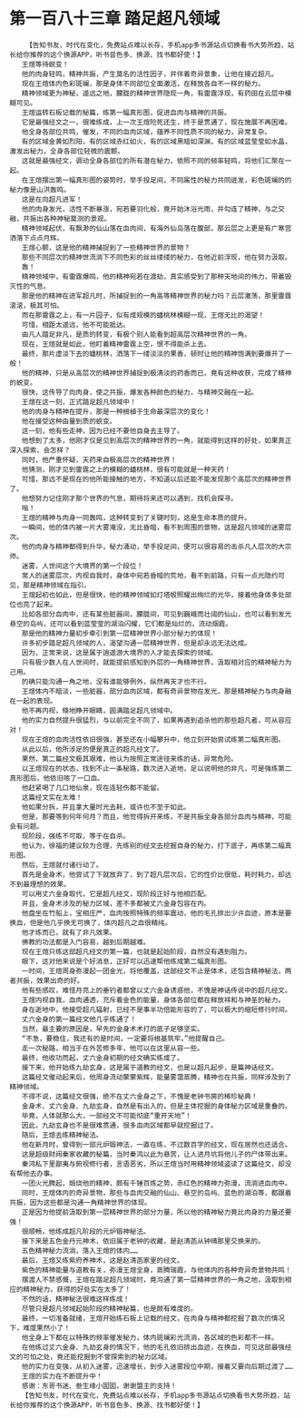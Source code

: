# 第一百八十三章 踏足超凡领域
        【告知书友，时代在变化，免费站点难以长存，手机app多书源站点切换看书大势所趋，站长给你推荐的这个换源APP，听书音色多、换源、找书都好使！】
       王煊等待蜕变！
       他的肉身轻鸣，精神共振，产生莫名的活性因子，并伴着奇异景象，让他在接近超凡。
       现在王煊体内色彩斑斓，那是身体不同部位全面激活，在释放各自不一样的秘力。
       精神领域更为神秘，遥远之地，朦胧的精神世界隐现一角，有雷霆浮现，有药田在云层中模糊可见。
       王煊运转石板记载的秘篇，练第一幅真形图，促进血肉与精神的共振。
       它是最强经文之一，很难练成，上一次王煊险死还生，终于是贯通了，现在施展不再困难。
       他全身各部位共鸣，催发，不同的血肉区域，蕴养不同性质不同的秘力，异常复杂。
       有的区域金黄如烈阳，有的区域赤红如火，有的区域黑暗如深渊，有的区域蓝莹莹如水晶，激发出秘力，全身各部位轻微的震颤。
       这就是最强经文，调动全身各部位的所有潜在秘力，依照不同的频率轻鸣，将他们汇聚在一起。
       在王煊摆出第一幅真形图的姿势时，举手投足间，不同属性的秘力共同迸发，彩色斑斓的的秘力像是山洪轰鸣。
       这是在向超凡进军！
       他的肉身发光，活性不断暴涨，宛若要羽化般，竟开始沐浴光雨，并勾连了精神，与之交融，共振出各种神秘莫测的景观。
       精神领域起伏，有飘渺的仙山落在血肉间，有海外仙岛落在腹部，那云层之上更是有广寒宫洒落下点点月辉。
       王煊心颤，这是他的精神捕捉到了一些精神世界的景物？
       那些不同层次的精神世流淌下不同色彩的丝丝缕缕的秘力，在他近前浮现，他在努力汲取。
       轰！
       精神领域中，有雷霆爆鸣，他的精神宛若在渡劫，真实感受到了那种天地间的伟力，带着毁灭性的气息。
       那是他的精神在进军超凡时，所捕捉到的一角高等精神世界的秘力吗？云层激荡，那里雷霆滚滚，极其可怕。
       而在那雷霆之上，有一片园子，似有成规模的蟠桃林模糊一现，王煊无比的渴望！
       可惜，相距太遥远，他不可能抵达。
       由凡人踏足非凡，是质的转变，有极个别人能看到超高层次精神世界的一角。
       现在，王煊就是如此，他盯着精神雷霆上空，恨不得能杀上去。
       最终，那片虚淡下去的蟠桃林，洒落下一缕淡淡的果香，顿时让他的精神饱满到要爆开了一般！
       他的精神，只是从高层次的精神世界捕捉到极清淡的药香而已，竟有这种收获，完成了精神的蜕变。
       很快，这传导了向肉身，使之共振，爆发各种颜色的秘力，与精神交融在一起。
       王煊在这一刻，正式踏足超凡领域中！
       他的肉身与精神在提升，那是一种根植于生命最深层次的变化！
       他在接受这种由量到质的蜕变。
       这一刻，他有些走神，因为已经不要他自身去主导了。
       他想到了太多，他刚才仅是见到高层次的精神世界的一角，就能得到这样的好处，如果真正深入探索，会怎样？
       同时，他严重怀疑，天药来自极高层次的精神世界！
       他猜测，刚才见到雷霆之上的模糊的蟠桃林，很有可能就是一种天药！
       可惜，那远不是现在的他所能接触的地方，不知道以后还能不能发现那个高层次的精神世界了。
       他想努力记住刚才那个世界的气息，期待将来还可以遇到，找机会探寻。
       嗡！
       王煊的精神与肉身一同轰鸣，这种转变到了关键时刻，这是生命本质的提升。
       一瞬间，他的体内被一片大雾淹没，无比昏暗，看不到周围的景物，这是超凡领域的迷雾层次。
       他的肉身与精神都得到升华，秘力涌动，举手投足间，便可以很容易的击杀凡人层次的大宗师。
       迷雾，人世间这个大境界的第一个段位！
       常人的迷雾层次，内视自我时，身体中宛若昏暗的荒地，看不到前路，只有一点光隐约可见，那是精神领域在指引。
       王煊起初也如此，但是很快，他的精神领域如灯塔般照耀出绚烂的光华，接着他身体多处部位也亮了起来。
       比如各部分血肉中，还有某些脏器间，朦胧间，可见到巍峨而壮阔的仙山，也可以看到发光悬空的岛屿，还可以看到蓝莹莹的湖泊闪耀，它们都是灿烂的，流动烟霞。
       那是他的精神力量初步牵引到第一层精神世界小部分秘力的体现！
       许多初步踏足超凡领域的人，渴望沟通一层精神世界，但是却永远无法达成。
       因为，正常来说，这是属于逍遥游大境界的人才能去探索的领域。
       只有极少数人在人世间时，就能提前感知到外层的一角精神世界，汲取相对应的精神秘力为己用。
       的确只能沟通一角之地，没有谁能够例外，纵然再天才也不行。
       王煊体内不暗淡，一些脏器，部分血肉区域，都有奇异景物在发光，那是精神秘力与肉身融在一起的表现。
       他不再内视，倏地睁开眼睛，圆满踏足超凡领域中。
       他的实力自然提升很猛烈，与以前完全不同了，如果再遇到追杀他的那些超凡者，可从容应对！
       现在王煊的血肉活性依旧很强，甚至还在小幅攀升中，他立刻开始尝试练第二幅真形图。
       从此以后，他所涉足的便是真正的超凡经文了。
       果然，第二篇经文极其艰难，他认为按照正常途径来练的话，异常危险。
       以王煊现在的状态，找到不止一条秘路，数次进入逝地，足以说明他的非凡，可是强练第二真形图后，他依旧咳了一口血。
       他赶紧喝了几口地仙泉，现在连轻伤都不能留。
       这篇经文实在太难！
       他如果分拆，并且拿大量时光去耗，或许也不至于如此。
       但是，那要等到何年何月？而且，他觉得拆开来练，不是共振全身各部分血肉与精神，可能会有问题。
       现阶段，强练不可取，等于在自杀。
       他认为，徐福的建议较为合理，先练别的经文去挖掘自身的秘力，打下底子，再练第二幅真形图。
       然后，王煊就付诸行动了。
       首先是金身术，他尝试了下就放弃了，到了超凡层次后，它的性价比很低，耗时耗力，却达不到最理想的效果。
       可以用丈六金身取代，它是超凡经文，现阶段正好与他相匹配。
       并且，金身术涉及的秘力区域，差不多都被丈六金身包容在内。
       他盘坐在竹船上，宝相庄严，血肉按照特殊的频率震动，他的毛孔排出少许血迹，原本是要换血，但是他几乎换无可换了，体内超凡之血很精纯。
       他才练而已，就有了非凡效果。
       佛教的功法都是入门容易，越到后期越难。
       现在王煊只练这部超凡经文的第一篇，也就是起始阶段，自然没有遇到阻力。
       眼下，这对他来说是个好消息，正好可以迅速帮他练成第二幅真形图。
       一时间，王煊周身弥漫起一团金光，将他覆盖，这部经文不止是体术，还包含精神秘法，两者共振，效果出奇的好。
       他有些感叹，难怪月亮上的垂钓者都曾以丈六金身诱惑他，不愧是神话传说中的超凡经文。
       王煊内视自我，血肉通透，充斥着金色的能量，身体各部位都在释放祥和与神圣的秘力。
       身在逝地中，他接受超凡辐射，已经不是事半功倍能形容的了，可以极大的缩短修行时间。
       丈六金身的第一篇经文他几乎练通了！
       当然，最主要的原因是，早先的金身术术打的底子足够坚实。
       “不急，要稳住，我还有的是时间，一定要将根基筑牢。”他提醒自己。
       走一次秘路，相当于在外苦修多年，他可以在这里从容一些。
       最终，他收功而起，丈六金身初期的经文确实练成了。
       接下来，他开始练九劫玄身，这是属于道教的经文，也是以超凡起步，是篇神话经文。
       这篇经文催动起来后，他周身流动蒙蒙紫辉，能量雾霭蒸腾，精神也在共振，同样涉及到了精神领域。
       不得不说，这篇经文很强，绝不在丈六金身之下，不愧是老钟书房的稀珍秘典！
       金身术、丈六金身、九劫玄身，自然是有出入的，但是主体挖掘的身体秘力区域是重叠的。
       毕竟，人体就那么大，一部经文不可能彻底“重开天地”！
       因此，九劫玄身也不是很难贯通，很多血肉区域都早就挖掘过了。
       随后，王煊去练精神秘法。
       他在新月时，曾得到一部元炉锻神法，一直在练，不过数百字的经文，现在居然也还适合。
       这是超级财阀秦家收藏的秘篇，当时秦鸿以此为悬赏，让人进月坑将他儿子的尸体带出来。
       秦鸿私下里鄙夷与俯视修行者，言语恶劣，所以王煊当时用精神领域盗读了这篇经文，却没有帮他去办事。
       一团火光腾起，煅烧他的精神，颇有千锤百炼之势，赤红色的精神力弥漫，流淌进血肉中。
       同时，王煊体内的奇异景物，那些与血肉交融的仙山、悬空的岛屿、蓝色的湖泊等，都跟着共振，因为这些都是沟通一角精神世界的体现。
       正是因为他提前汲取到第一层精神世界的部分力量，所以他的精神秘力竟比肉身的力量还要强！
       很顺畅，他练成超凡阶段的元炉锻神秘法。
       接下来是五色金丹元神术，依旧属于老钟的收藏，是赵清菡从钟晴那里交换来的。
       五色精神秘力流淌，落入王煊的体内……
       最后，王煊又练紫府养神术，这是赵清菡家里的经文。
       紫色的精神能量与道教有关，弥漫王煊全身，蒸腾瑞霞，与他体内的各种奇异奇景物共鸣！
       摆渡人不禁感慨，王煊在踏足超凡领域时，竟沟通了第一层精神世界的一角之地，汲取到相应的精神秘力，获得的好处实在太多了！
       不然的话，精神秘法很难这样练成！
       尽管只是超凡领域起始阶段的精神秘篇，也是颇有难度的。
       最终，一切准备就绪，王煊开始练石板上记载的经文，在肉身与精神都挖掘了数次的情况下，难度果然小了！
       他全身上下都在以特殊的频率催发秘力，体内斑斓彩光流淌，各区域的色彩都不一样。
       在他练过丈六金身、九劫玄身的情况下，他的毛孔依旧排出血迹，在换血，可见这部最强经文的可怕之处，竟还能挖掘到不曾探索到的秘力区域。
       他的实力在变强，从初入迷雾，迅速增长，到步入迷雾段位中期，接着又要向后期过渡了……
       王煊的实力在不断提升中！
       感谢：东哥书迷、叁生缘小囡囡，谢谢盟主的支持！
       【告知书友，时代在变化，免费站点难以长存，手机app多书源站点切换看书大势所趋，站长给你推荐的这个换源APP，听书音色多、换源、找书都好使！】